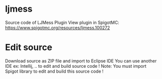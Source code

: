 # ljmess
Source code of LJMess Plugin
View plugin in SpigotMC: https://www.spigotmc.org/resources/ljmess.100272
# Edit source
Download source as ZIP file and import to Eclipse IDE
You can use another IDE ex: Intellij, .. to edit and build source code !
Note: You must import Spigot library to edit and build this source code !
